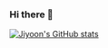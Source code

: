 ### Hi there 👋

<!--
**jiyooniverse/jiyooniverse** is a ✨ _special_ ✨ repository because its `README.md` (this file) appears on your GitHub profile.

Here are some ideas to get you started:

- 🔭 I’m currently working on ...
- 🌱 I’m currently learning ...
- 👯 I’m looking to collaborate on ...
- 🤔 I’m looking for help with ...
- 💬 Ask me about ...
- 📫 How to reach me: ...
- 😄 Pronouns: ...
- ⚡ Fun fact: ...
-->

[![Jiyoon's GitHub stats](https://github-readme-stats.vercel.app/api?username=jiyooniverse)](https://github.com/anuraghazra/github-readme-stats)
